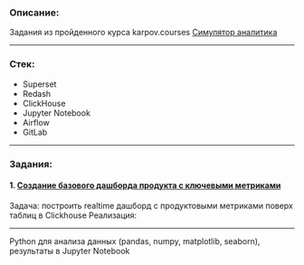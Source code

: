 ### Описание:
Задания из пройденного курса karpov.courses [Симулятор аналитика](https://karpov.courses/simulator)

---
### Стек:
- Superset
- Redash
- ClickHouse
- Jupyter Notebook
- Airflow
- GitLab
---
### Задания:
#### 1. [Создание базового дашборда продукта с ключевыми метриками](ссылка)
Задача: построить realtime дашборд с продуктовыми метриками поверх таблиц в Clickhouse
Реализация: 


---
Python для анализа данных (pandas, numpy, matplotlib, seaborn), результаты в Jupyter Notebook
